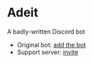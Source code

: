 # Adeit
A badly-written Discord bot

* Original bot: [add the bot](https://discord.com/oauth2/authorize?client_id=1291812783830339745)
* Support server: [invite](https://discord.com/invite/nbuvcv6n5s)
